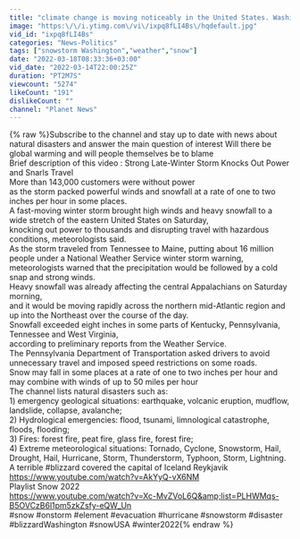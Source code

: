 ```yaml
---
title: "climate change is moving noticeably in the United States. Washington covered by bad weather"
image: "https:\/\/i.ytimg.com\/vi\/ixpq8fLI4Bs\/hqdefault.jpg"
vid_id: "ixpq8fLI4Bs"
categories: "News-Politics"
tags: ["snowstorm Washington","weather","snow"]
date: "2022-03-18T08:33:36+03:00"
vid_date: "2022-03-14T22:00:25Z"
duration: "PT2M7S"
viewcount: "5274"
likeCount: "191"
dislikeCount: ""
channel: "Planet News"
---
```

{% raw %}Subscribe to the channel and stay up to date with news about natural disasters and answer the main question of interest Will there be global warming and will people themselves be to blame<br />Brief description of this video : Strong Late-Winter Storm Knocks Out Power and Snarls Travel<br />More than 143,000 customers were without power <br />as the storm packed powerful winds and snowfall at a rate of one to two inches per hour in some places.<br />A fast-moving winter storm brought high winds and heavy snowfall to a wide stretch of the eastern United States on Saturday, <br />knocking out power to thousands and disrupting travel with hazardous conditions, meteorologists said.<br />As the storm traveled from Tennessee to Maine, putting about 16 million people under a National Weather Service winter storm warning,<br />meteorologists warned that the precipitation would be followed by a cold snap and strong winds.<br />Heavy snowfall was already affecting the central Appalachians on Saturday morning, <br />and it would be moving rapidly across the northern mid-Atlantic region and up into the Northeast over the course of the day.<br />Snowfall exceeded eight inches in some parts of Kentucky, Pennsylvania, Tennessee and West Virginia, <br />according to preliminary reports from the Weather Service.<br />The Pennsylvania Department of Transportation asked drivers to avoid unnecessary travel and imposed speed restrictions on some roads.<br />Snow may fall in some places at a rate of one to two inches per hour and may combine with winds of up to 50 miles per hour<br />The channel lists natural disasters such as:<br />1) emergency geological situations: earthquake, volcanic eruption, mudflow, landslide, collapse, avalanche;<br />2) Hydrological emergencies: flood, tsunami, limnological catastrophe, floods, flooding;<br />3) Fires: forest fire, peat fire, glass fire, forest fire;<br />4) Extreme meteorological situations: Tornado, Cyclone, Snowstorm, Hail, Drought, Hail, Hurricane, Storm, Thunderstorm, Typhoon, Storm, Lightning.<br />A terrible #blizzard covered the capital of Iceland Reykjavik<br /><a rel="nofollow" target="blank" href="https://www.youtube.com/watch?v=AkYyQ-vX6NM">https://www.youtube.com/watch?v=AkYyQ-vX6NM</a><br />Playlist Snow 2022<br /><a rel="nofollow" target="blank" href="https://www.youtube.com/watch?v=Xc-MvZVoL6Q&amp;list=PLHWMqs-B5OVCzB6l1pm5zkZsfy-eQW_Un">https://www.youtube.com/watch?v=Xc-MvZVoL6Q&amp;list=PLHWMqs-B5OVCzB6l1pm5zkZsfy-eQW_Un</a><br />#snow #onstorm #element #evacuation #hurricane  #snowstorm #disaster #blizzardWashington #snowUSA #winter2022{% endraw %}
